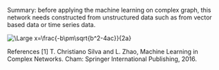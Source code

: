 Summary: before applying the machine learning on complex graph, this network needs constructed from unstructured data such as from vector based data or time series data.


<img src="https://latex.codecogs.com/svg.latex?\Large&space;x=\frac{-b\pm\sqrt{b^2-4ac}}{2a}" title="\Large x=\frac{-b\pm\sqrt{b^2-4ac}}{2a}" />














References
[1] T. Christiano Silva and L. Zhao, Machine Learning in Complex Networks. Cham: Springer International Publishing, 2016.
